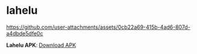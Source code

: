 # lahelu

https://github.com/user-attachments/assets/0cb22a69-415b-4ad6-807d-a4dbde5dfe0c

**Lahelu APK**: [Download APK](https://drive.google.com/drive/folders/1RjRjg8CNjqkFPcJ1nQytHYfXYTPLI98I?usp=sharing)
